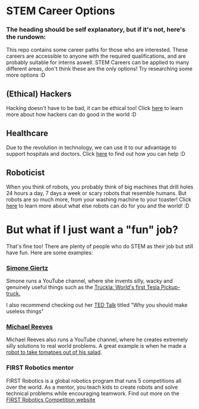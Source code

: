# STEM Career Options

### The heading should be self explanatory, but if it's not, here's the rundown:

This repo contains some career paths for those who are interested.
These careers are accessible to anyone with the required qualifications, and are probably suitable for interns aswell. STEM Careers can be applied to many different areas, don't think these are the only options! Try researching some more options :D

## (Ethical) Hackers

Hacking doesn't have to be bad, it can be ethical too! Click [here](https://github.com/Neoskimmer/careers-work/blob/main/white-hat-hacking.md) to learn more about how hackers can do good in the world :D

## Healthcare

Due to the revolution in technology, we can use it to our advantage to support hospitals and doctors. Click [here](https://github.com/Neoskimmer/careers-work/blob/main/robots%20and%20software%20in%20healthcare.md) to find out how you can help :D

## Roboticist

When you think of robots, you probably think of big machines that drill holes 24 hours a day, 7 days a week or scary robots that resemble humans. But robots are so much more, from your washing machine to your toaster! Click [here](https://github.com/Neoskimmer/careers-work/blob/main/robot-designer.md) to learn more about what else robots can do for you and the world! :D

# But what if I just want a "fun" job?

That's fine too! There are plenty of people who do STEM as their job but still have fun.
Here are some examples:

### [Simone Giertz](https://www.youtube.com/@simonegiertz) 

Simone runs a YouTube channel, where she invents silly, wacky and genuinely useful things such as the [Truckla: World's first Tesla Pickup-truck.](https://youtu.be/R35gWBtLCYg?si=WlU896mdkG8A5trh)

I also recommend checking out her [TED Talk](https://www.youtube.com/watch?v=c0bsKc4tiuY) titled "Why you should make useless things"

### [Michael Reeves](https://www.youtube.com/@MichaelReeves)

Michael Reeves also runs a YouTube channel, where he creates extremely silly solutions to real world problems. A great example is when he made a [robot to take tomatoes out of his salad](https://www.youtube.com/watch?v=c2gq4IwIc_s).

### FIRST Robotics mentor

FIRST Robotics is a global robotics program that runs 5 competitions all over the world. As a mentor, you teach kids to create robots and solve technical problems while encouraging teamwork. Find out more on the [FIRST Robotics Competition website](https://www.firstinspires.org/ways-to-help/volunteer/mentors-and-coaches)
